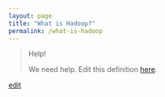 ```yaml
---
layout: page
title: "What is Hadoop?"
permalink: /what-is-hadoop
---
```


> Help! 
> 
> We need help. Edit this definition <a href="https://github.com/and-digital/tech-definitions/blog/master/definitions/data/hadoop.md">here</a>.

<p class="edit-term"><a href="https://github.com/and-digital/tech-definitions/blog/master/definitions/data/hadoop.md">edit</a></p>
